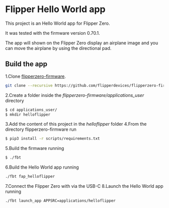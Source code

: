 # Flipper Hello World app
This project is an Hello World app for Flipper Zero.

It was tested with the firmware version 0.70.1.

The app will shown on the Flipper Zero display an airplane image and you can move the airplane
by using the directional pad.

## Build the app

1.Clone [flipperzero-firmware](https://github.com/flipperdevices/flipperzero-firmware). 
```sh 
git clone --recursive https://github.com/flipperdevices/flipperzero-firmware.git
```
2.Create a folder inside the *flipperzero-firmware/applications_user* directory
```sh
$ cd applications_user/
$ mkdir helloflipper
```
3.Add the content of this project in the *helloflipper* folder
4.From the directory flipperzero-firmware run
```sh
$ pip3 install -r scripts/requirements.txt
```
5.Build the firmware running
```sh
$ ./fbt
```
6.Build the Hello World app running
```sh
./fbt fap_helloflipper
```
7.Connect the Flipper Zero with via the USB-C
8.Launch the Hello World app running
```sh
./fbt launch_app APPSRC=applications/helloflipper
```